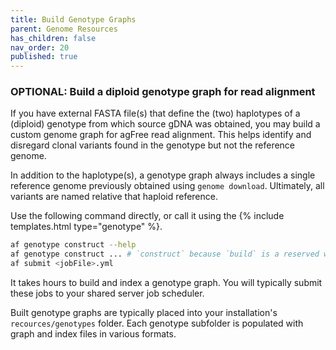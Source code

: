 ```yaml
---
title: Build Genotype Graphs
parent: Genome Resources
has_children: false
nav_order: 20
published: true
---
```


### OPTIONAL: Build a diploid genotype graph for read alignment

If you have external FASTA file(s) that define the (two) haplotypes of
a (diploid) genotype from which source gDNA was obtained, 
you may build a custom genome graph for agFree read alignment. 
This helps identify and disregard clonal variants found in the genotype
but not the reference genome.

In addition to the haplotype(s), a genotype graph always includes a 
single reference genome previously obtained using `genome download`.
Ultimately, all variants are named relative that haploid reference.

Use the following command directly, or call it using the {% include templates.html type="genotype" %}.

```sh
af genotype construct --help
af genotype construct ... # `construct` because `build` is a reserved word
af submit <jobFile>.yml
```

It takes hours to build and index a genotype graph.
You will typically submit these jobs to your shared server job scheduler.

Built genotype graphs are typically placed into your installation's `recources/genotypes` folder.
Each genotype subfolder is populated with graph and index files in various formats.
